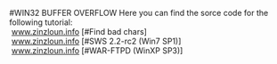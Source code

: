 #WIN32 BUFFER OVERFLOW
Here you can find the sorce code for the following tutorial:<br/>
&nbsp;www.zinzloun.info [#Find bad chars]<br/>
&nbsp;www.zinzloun.info [#SWS 2.2-rc2 (Win7 SP1)]<br/>
&nbsp;www.zinzloun.info [#WAR-FTPD (WinXP SP3)]

